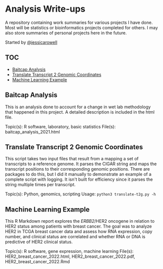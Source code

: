 # Analysis Write-ups

A repository containing work summaries for various projects I have done.  Most will be statistics or bioinformatics projects completed for others.  I may also store summaries of personal projects here in the future.
 
Started by [@jessicarowell](https://github.com/jessicarowell)

## TOC
* [Baitcap Analysis](#baitcap-analysis)
* [Translate Transcript 2 Genomic Coordinates](#translate-transcript-2-genomic-coordinates)
* [Machine Learning Example](#machine-learning-example)

## Baitcap Analysis

This is an analysis done to account for a change in wet lab methodology that happened in this project.
A detailed description is included in the html file.

Topic(s): R software, laboratory, basic statistics
File(s): baitcap_analysis_2021.html 

## Translate Transcript 2 Genomic Coordinates

This script takes two input files that result from a mapping a set of transcripts to a reference genome.  It parses the CIGAR string and maps the transcript positions to their corresponding genomic positions.  There are packages to do this, but I did it manually to demonstrate an example of a complete script with logging.  It isn't built for efficiency since it parses the string multiple times per transcript.  

Topic(s): Python, genomics, scripting
Usage: `python3 translate-t2g.py -h`

## Machine Learning Example

This R Markdown report explores the *ERBB2*/HER2 oncogene in relation to HER2 status among patients with breast cancer. The goal was to analyze HER2 in TCGA breast cancer data and assess how RNA expression, copy number, and clinical status are correlated and whether RNA or DNA is predictive of HER2 clinical status.

Topic(s): R software, gene expression, machine learning
File(s): HER2_breast_cancer_2022.html, HER2_breast_cancer_2022.pdf, HER2_breast_cancer_2022.Rmd
